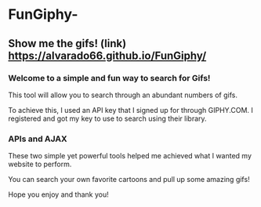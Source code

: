 # FunGiphy-

## Show me the gifs! (link) https://alvarado66.github.io/FunGiphy/

### Welcome to a simple and fun way to search for Gifs!
  This tool will allow you to search through an abundant 
  numbers of gifs. 
  
  To achieve this, I used an API key that I signed up for through
  GIPHY.COM. I registered and got my key to use to search using their 
  library. 
  
  ### APIs and AJAX 
  These two simple yet powerful tools helped me achieved what I wanted my
  website to perform. 
  
  You can search your own favorite cartoons and pull up some amazing gifs!
  
  Hope you enjoy and thank you! 
